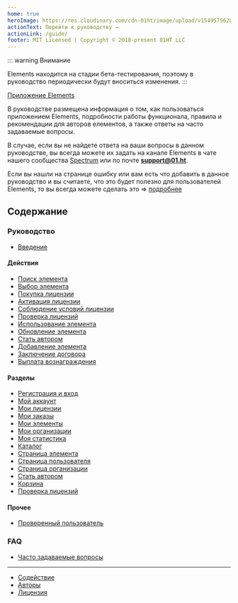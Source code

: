 ```yaml
---
home: true
heroImage: https://res.cloudinary.com/cdn-01ht/image/upload/v1549575628/logos/01ht/elements/logo.svg
actionText: Перейти к руководству →
actionLink: /guide/
footer: MIT Licensed | Copyright © 2018-present 01HT LLC
---
```


::: warning Внимание

Elements находится на стадии бета-тестирования, поэтому в руководство периодически будут вноситься изменения.
:::

[Приложение Elements](http://elements.01.ht)

В руководстве размещена информация о том, как пользоваться приложением Elements, подробности работы функционала, правила и рекомендации для авторов елементов, а также ответы на часто задаваемые вопросы.

В случае, если вы не найдете ответа на ваши вопросы в данном руководстве, вы всегда можете их задать на канале Elements в чате нашего сообщества [Spectrum](https://spectrum.chat/01ht/elements/) или по почте **support@01.ht**.

Если вы нашли на странице ошибку или вам есть что добавить в данное руководство и вы считаете, что это будет полезно для пользователей Elements, то вы всегда можете сделать это => [подробнее](https://github.com/01HT/docs-elements-01-ht/blob/master/CONTRIBUTING.md)

## Содержание

### Руководство

* [Введение](/guide/)

#### Действия

* [Поиск элемента](/guide/element-search/)
* [Выбор элемента](/guide/element-choice/)
* [Покупка лицензии](/guide/license-purchase/)
* [Активация лицензии](/guide/license-activation/)
* [Соблюдение условий лицензии](/guide/license-compliance/)
* [Проверка лицензий](/guide/license-check/)
* [Использование элемента](/guide/element-using/)
* [Обновление элемента](/guide/element-update/)
* [Стать автором](/guide/become-an-author/)
* [Добавление элемента](/guide/element-add/)
* [Заключение договора](/guide/conclusion-contract/)
* [Выплата вознаграждения](/guide/payout/)

#### Разделы

* [Регистрация и вход](/guide/sign-in/)
* [Мой аккаунт](/guide/account/)
* [Мои лицензии](/guide/my-licenses/)
* [Мои заказы](/guide/my-orders/)
* [Мои элементы](/guide/my-elements/)
* [Мои организации](/guide/my-organizations/)
* [Моя статистика](/guide/my-statistics/)
* [Каталог](/guide/catalog/)
* [Страница элемента](/guide/element/)
* [Страница пользователя](/guide/user/)
* [Страница организации](/guide/organization/)
* [Стать автором](/guide/become-an-author-page/)
* [Корзина](/guide/cart/)
* [Проверка лицензий](/guide/license-checker-page/)

#### Прочее

* [Проверенный пользователь](/guide/verified-user/)

### FAQ

* [Часто задаваемые вопросы](/faq/)

***

* [Содействие](https://github.com/01HT/docs-elements-01-ht/blob/master/CONTRIBUTING.md)
* [Авторы](https://github.com/01HT/docs-elements-01-ht/blob/master/CONTRIBUTORS.md)
* [Лицензия](https://github.com/01HT/docs-elements-01-ht/blob/master/LICENSE)